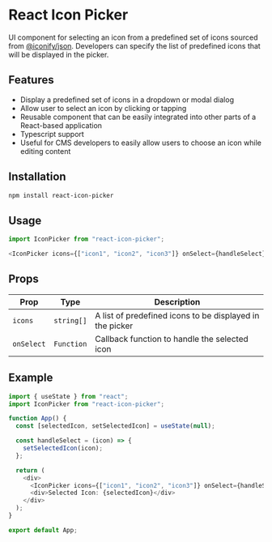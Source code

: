 # React Icon Picker

UI component for selecting an icon from a predefined set of icons sourced from [@iconify/json](https://www.npmjs.com/package/@iconify/json). Developers can specify the list of predefined icons that will be displayed in the picker.

## Features

- Display a predefined set of icons in a dropdown or modal dialog
- Allow user to select an icon by clicking or tapping
- Reusable component that can be easily integrated into other parts of a React-based application
- Typescript support
- Useful for CMS developers to easily allow users to choose an icon while editing content

## Installation

```bash
npm install react-icon-picker
```

## Usage

```ts
import IconPicker from "react-icon-picker";

<IconPicker icons={["icon1", "icon2", "icon3"]} onSelect={handleSelect} />;
```

## Props

| Prop     | Type     | Description                                              |
| -------- | -------- | -------------------------------------------------------- |
| `icons`    | `string[]`    | A list of predefined icons to be displayed in the picker |
| `onSelect` | `Function` | Callback function to handle the selected icon            |

## Example

```ts
import { useState } from "react";
import IconPicker from "react-icon-picker";

function App() {
  const [selectedIcon, setSelectedIcon] = useState(null);

  const handleSelect = (icon) => {
    setSelectedIcon(icon);
  };

  return (
    <div>
      <IconPicker icons={["icon1", "icon2", "icon3"]} onSelect={handleSelect} />
      <div>Selected Icon: {selectedIcon}</div>
    </div>
  );
}

export default App;
```
